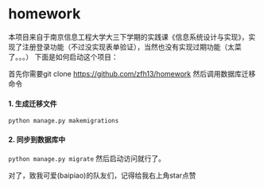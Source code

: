 # homework
本项目来自于南京信息工程大学大三下学期的实践课《信息系统设计与实现》，实现了注册登录功能（不过没实现表单验证），当然也没有实现过期功能（太菜了。。。）
下面是如何启动这个项目：

首先你需要git clone https://github.com/zfh13/homework
然后调用数据库迁移命令
#### 1. 生成迁移文件

`python manage.py makemigrations`

#### 2. 同步到数据库中

`python manage.py migrate`
然后启动访问就行了。

对了，致我可爱(baipiao)的队友们，记得给我右上角star点赞
